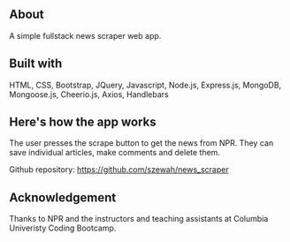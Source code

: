 ## About
A simple fullstack news scraper web app. 

## Built with
HTML, CSS, Bootstrap, JQuery, Javascript, Node.js, Express.js, MongoDB, Mongoose.js, Cheerio.js, Axios, Handlebars

## Here's how the app works
The user presses the scrape button to get the news from NPR. They can save individual articles, make comments and delete them.

Github repository: https://github.com/szewah/news_scraper

## Acknowledgement
Thanks to NPR and the instructors and teaching assistants at Columbia Univeristy Coding Bootcamp.
